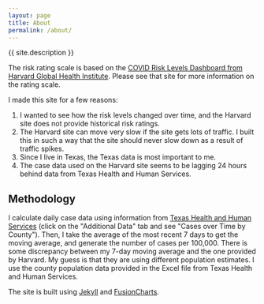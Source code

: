 ```yaml
---
layout: page
title: About
permalink: /about/
---
```


{{ site.description }}

The risk rating scale is based on the [COVID Risk Levels Dashboard from Harvard Global Health Institute](https://globalepidemics.org/key-metrics-for-covid-suppression/). Please see that site for more information on the rating scale.

I made this site for a few reasons:

1. I wanted to see how the risk levels changed over time, and the Harvard site does not provide historical risk ratings.
2. The Harvard site can move very slow if the site gets lots of traffic. I built this in such a way that the site should never slow down as a result of traffic spikes.
3. Since I live in Texas, the Texas data is most important to me.
4. The case data used on the Harvard site seems to be lagging 24 hours behind data from Texas Health and Human Services.

## Methodology

I calculate daily case data using information from [Texas Health and Human Services](https://txdshs.maps.arcgis.com/apps/opsdashboard/index.html#/ed483ecd702b4298ab01e8b9cafc8b83) (click on the "Additional Data" tab and see "Cases over Time by County"). Then, I take the average of the most recent 7 days to get the moving average, and generate the number of cases per 100,000. There is some discrepancy between my 7-day moving average and the one provided by Harvard. My guess is that they are using different population estimates. I use the county population data provided in the Excel file from Texas Health and Human Services.

The site is built using [Jekyll](https://jekyllrb.com/) and [FusionCharts](https://www.fusioncharts.com/).
